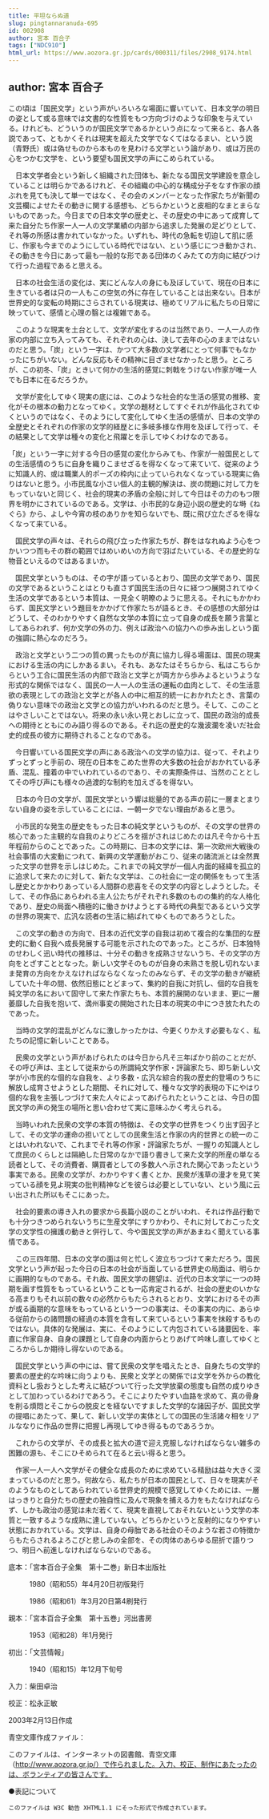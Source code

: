 ```yaml
---
title: 平坦ならぬ道
slug: pingtannaranuda-695
id: 002908
author: 宮本 百合子
tags: ["NDC910"]
html_url: https://www.aozora.gr.jp/cards/000311/files/2908_9174.html
---
```


## author: 宮本 百合子

この頃は「国民文学」という声がいろいろな場面に響いていて、日本文学の明日の姿として或る意味では文書的な性質をもつ方向づけのような印象を与えている。けれども、どういうのが国民文学であるかという点になって来ると、各人各説であって、ともかくそれは現実を超えた文学でなくてはなるまい、という説（青野氏）或は偽せものから本ものを見わける文学という論があり、或は万民の心をつかむ文学を、という要望も国民文学の声にこめられている。

　日本文学者会という新しく組織された団体も、新たなる国民文学建設を意企していることは明らかであるけれど、その組織の中心的な構成分子をなす作家の顔ぶれを見ても決して単一ではなく、その会のメンバーとなった作家たちが新聞の文芸欄によせたその動きに関する感想も、どちらかというと皮相的なまとまらないものであった。今日までの日本文学の歴史と、その歴史の中にあって成育して来た自分たち作家一人一人の文学業績の内部から追求した発展の足どりとして、それ等の所感は書かれていなかった。いずれも、時代の急転を切迫して肌に感じ、作家も今までのようにしている時代ではない、という感じにつき動かされ、その動きを今日にあって最も一般的な形である団体のくみたての方向に結びつけて行った過程であると思える。

　日本の社会生活の変化は、実にどんな人の身にも及ぼしていて、現在の日本に生きている者は只の一人もこの空気の外に存在していることは出来ない。日本が世界史的な変転の時期にさらされている現実は、極めてリアルに私たちの日常に映っていて、感情と心理の翳とは複雑である。

　このような現実を土台として、文学が変化するのは当然であり、一人一人の作家の内部に立ち入ってみても、それぞれの心は、決して去年の心のままではないのだと思う。「炭」という一字は、かつて大多数の文学者にとって何事でもなかったにちがいない。どんな反応もその精神に目ざませなかったと思う。ところが、この初冬、「炭」ときいて何かの生活的感覚に刺戟をうけない作家が唯一人でも日本に在るだろうか。

　文学が変化してゆく現実の底には、このような社会的な生活の感覚の推移、変化がその根本の動力となってゆく。文学の題材としてすぐそれが作品化されてゆくというのではなく、そのようにして変化してゆく生活の感情が、日本の文学の全歴史とそれぞれの作家の文学的経歴とに多岐多様な作用を及ぼして行って、その結果として文学は種々の変化と飛躍とを示してゆくわけなのである。

「炭」という一字に対する今日の感覚の変化からみても、作家が一般国民としての生活感情のうちに自身を織りこませざるを得なくなって来ていて、従来のように知識人的、或は職業人的ポーズの枠内に止っていられなくなっている現実に偽りはないと思う。小市民風な小さい個人的主観的解決は、炭の問題に対して力をもっていないと同じく、社会的現実の矛盾の全般に対して今日はその力のもつ限界を明かにされているのである。文学は、小市民的な身辺小説の歴史的な塒《ねぐら》から、よしや今宵の枝のありかを知らないでも、既に飛び立たざるを得なくなって来ている。

　国民文学の声々は、それらの飛び立った作家たちが、群をはなれぬよう心をつかいつつ而もその群の範囲ではめいめいの方向で羽ばたいている、その歴史的な物音といえるのではあるまいか。

　国民文学というものは、その字が語っているとおり、国民の文学であり、国民の文学であるということはとりも直さず国民生活の日々に経つつ展開されてゆく生活の文学であるという本質は、一見全く明瞭のように思える。それにもかかわらず、国民文学という題目をかかげて作家たちが語るとき、その感想の大部分はどうして、そのわかりやすく自然な文学の本質に立って自身の成長を願う言葉としてあらわれず、何か文学の外の力、例えば政治への協力への歩み出しという面の強調に熱心なのだろう。

　政治と文学という二つの質の異ったものが真に協力し得る場面は、国民の現実における生活の内にしかあるまい。それも、あなたはそちらから、私はこちらからという工合に国民生活の内部で政治と文学とが両方から歩みよるというような形式的な関係ではなく、国民の一人一人の生活の運転の血肉として、その生活意欲の表現としての政治と文学とが各人の中に相互的統一におかれたとき、言葉の偽りない意味での政治と文学との協力がいわれるのだと思う。そして、このことはやさしいことではない。将来の永い永い見とおしに立って、国民の政治的成長への期待とともにのみ語り得るのである。それ迄の歴史的な幾波瀾を凌いだ社会史的成長の彼方に期待されることなのである。

　今日響いている国民文学の声にある政治への文学の協力は、従って、それよりずっとずっと手前の、現在の日本をこめた世界の大多数の社会がおかれている矛盾、混乱、撞着の中でいわれているのであり、その実際条件は、当然のこととしてその呼び声にも様々の過渡的な制約を加えざるを得ない。

　日本の今日の文学が、国民文学という響は総量的である声の前に一層まとまりない自身の姿を示していることには、一朝一夕でない理由があると思う。

　小市民的な発生の歴史をもった日本の純文学というものが、その文学の世界の核心であった主観的な自我のよりどころを揺がされはじめたのは凡そ今から十五年程前からのことであった。この時期に、日本の文学には、第一次欧州大戦後の社会事情の大変動につれて、新興の文学運動がおこり、従来の諸流派とは全然異った文学の世界を示しはじめた。これまでの純文学が一個人内面的経緯を孤立的に追求して来たのに対して、新たな文学は、この社会に一定の関係をもって生活し歴史とかかわりあっている人間群の悲喜をその文学の内容としようとした。そして、その作品にあらわれる主人公たちがそれぞれ多数のものの集約的な人格化であり、歴史の局面へ積極的に働きかけようとする時代の典型であるという文学の世界の現実で、広汎な読者の生活に結ばれてゆくものであろうとした。

　この文学の動きの方向で、日本の近代文学の自我は初めて複合的な集団的な歴史的に動く自我へ成長発展する可能を示されたのであった。ところが、日本独特のせわしく迅い時代の推移は、十分その動きを成熟させないうち、その文学の方向をとざすこととなった。新しい文学そのものが自身の未熟さを脱し切れないまま発育の方向をかえなければならなくなったのみならず、その文学の動きが継続していた十年の間、依然旧態にとどまって、集約的自我に対抗し、個的な自我を純文学の名において固守して来た作家たちも、本質的展開のないまま、更に一層萎靡した自我を抱いて、満州事変の開始された日本の現実の中につき放たれたのであった。

　当時の文学的混乱がどんなに激しかったかは、今更くりかえす必要もなく、私たちの記憶に新しいことである。

　民衆の文学という声があげられたのは今日から凡そ三年ばかり前のことだが、その呼び声は、主として従来からの所謂純文学作家・評論家たち、即ち新しい文学が小市民的な個的な自我を、より多数・広汎な綜合的我の歴史的登場のうちに解放し成育させようとした期間、それに対して、種々な文学的表現の下にやはり個的な我を主張しつづけて来た人々によってあげられたということは、今日の国民文学の声の発生の場所と思い合わせて実に意味ふかく考えられる。

　当時いわれた民衆の文学の本質の特徴は、その文学の世界をつくり出す因子として、その文学の運命の担いてとしての民衆生活と作家の内的世界との統一のことはいわれないで、これまでそれ等の作家・評論家たちが、一握りの知識人として庶民のくらしとは隔絶した日常のなかで語り書きして来た文学的所産の単なる読者として、その消費者、購買者としての多数人へ示された関心であったという事実である。民衆の文学が、わかりやすく書くとか、民衆が浅草の漫才を見て笑っている顔を見よ現実の批判精神などを彼らは必要としていない、という風に云い出された所以もそこにあった。

　社会的要素の導き入れの要求から長篇小説のことがいわれ、それは作品行動でも十分つきつめられないうちに生産文学にすりかわり、それに対しておこった文学の文学性の擁護の動きと併行して、今や国民文学の声があまねく聞えている事情である。

　この三四年間、日本の文学の面は何と忙しく波立ちつづけて来ただろう。国民文学という声が起った今日の日本の社会が当面している世界史の局面は、明らかに画期的なものである。それ故、国民文学の翹望は、近代の日本文学に一つの時期を画す性質をもっているということも一応肯定されるが、社会の歴史のいかなる高まりもそれ以前の数々の必然からもたらされるとおり、文学におけるその声が或る画期的な意味をもっているという一つの事実は、その事実の内に、あらゆる従前からの諸問題の経過の本質を含有して来ているという事実を抹殺するものではない。具体的な発展は、実に、そのようにして内包されている諸要因を、率直に作家自身、自身の課題として自身の内面からとりあげて吟味し直してゆくところからしか期待し得ないのである。

　国民文学という声の中には、嘗て民衆の文学を唱えたとき、自身たちの文学的要素の歴史的な吟味に向うよりも、民衆と文学との関係では文学を外からの教化資料とし扱おうとした考えに結びついて行った文学放棄の態度も自然の成りゆきとして加わっているわけであろう。そこによりたやすい血路を求めて、真の骨身を削る煩悶とそこからの脱皮とを経ないですました文学的な諸因子が、国民文学の提唱にあたって、果して、新しい文学の実体としての国民の生活諸々相をリアルななりに作品の世界に把握し再現してゆき得るものであろうか。

　これからの文学が、その成長と拡大の道で迎え克服しなければならない雑多の困難の源も、そこにひそめられて在ると云い得ると思う。

　作家一人一人へ文学がその健全な成長のために求めている精励は益々大きく深まっているのだと思う。何故なら、私たちが日本の国民として、日々を現実がそのようなものとしてあらわれている世界史的規模で感覚してゆくためには、一層はっきりと自分たちの歴史の独自性に及んで現象を捕える力をもたなければならず、しかも政治の感覚は未だ若くて、現実を直視しておそれないという文学の本質と一致するような成熟に達していない。どちらかというと反射的になりやすい状態におかれている。文学は、自身の母胎である社会のそのような若さの特徴からもたらされるよろこびと悲しみの全部を、その肉体のあらゆる屈折で語りつつ、明日へ前進しなければならないのである。













底本：「宮本百合子全集　第十二巻」新日本出版社


　　　1980（昭和55）年4月20日初版発行

　　　1986（昭和61）年3月20日第4刷発行

親本：「宮本百合子全集　第十五巻」河出書房

　　　1953（昭和28）年1月発行

初出：「文芸情報」

　　　1940（昭和15）年12月下旬号

入力：柴田卓治

校正：松永正敏

2003年2月13日作成

青空文庫作成ファイル：

このファイルは、インターネットの図書館、青空文庫（http://www.aozora.gr.jp/）で作られました。入力、校正、制作にあたったのは、ボランティアの皆さんです。











●表記について


	このファイルは W3C 勧告 XHTML1.1 にそった形式で作成されています。